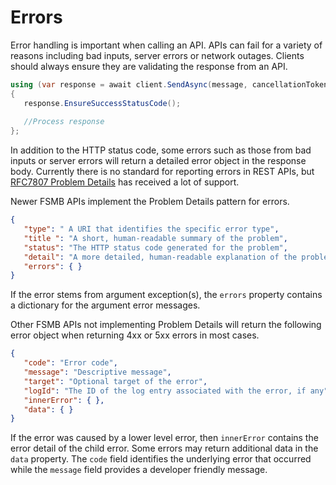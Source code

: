 # Errors

Error handling is important when calling an API. APIs can fail for a variety of reasons including bad inputs, server errors or network outages. Clients should always ensure they are validating the response from an API. 

```csharp
using (var response = await client.SendAsync(message, cancellationToken))
{
   response.EnsureSuccessStatusCode();
   
   //Process response
};
```

In addition to the HTTP status code, some errors such as those from bad inputs or server errors will return a detailed error object in the response body. Currently there is no standard for reporting errors in REST APIs, but [RFC7807 Problem Details](https://tools.ietf.org/html/rfc7807) has received a lot of support.

Newer FSMB APIs implement the Problem Details pattern for errors.
```json
{
   "type": " A URI that identifies the specific error type",
   "title ": "A short, human-readable summary of the problem",
   "status": "The HTTP status code generated for the problem",
   "detail": "A more detailed, human-readable explanation of the problem.",
   "errors": { }
}
```

If the error stems from argument exception(s), the `errors` property contains a dictionary for the argument error messages.


Other FSMB APIs not implementing Problem Details will return the following error object when returning 4xx or 5xx errors in most cases.

```json
{
   "code": "Error code",
   "message": "Descriptive message",
   "target": "Optional target of the error",
   "logId": "The ID of the log entry associated with the error, if any",
   "innerError": { },
   "data": { }
}
```

If the error was caused by a lower level error, then `innerError` contains the error detail of the child error. Some errors may return additional data in the `data` property. The `code` field identifies the underlying error that occurred while the `message` field provides a developer friendly message.


